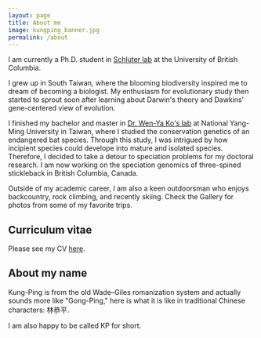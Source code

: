 ```yaml
---
layout: page
title: About me
image: kungping_banner.jpg
permalink: /about
---
```


I am currently a Ph.D. student in [Schluter lab](https://www.zoology.ubc.ca/~schluter/) at the University of British Columbia.

I grew up in South Taiwan, where the blooming biodiversity inspired me to dream of becoming a biologist. My enthusiasm for evolutionary study then started to sprout soon after learning about Darwin's theory and Dawkins' gene-centered view of evolution. 

I finished my bachelor and master in [Dr. Wen-Ya Ko's lab](https://dls.nycu.edu.tw/faculty/faculty-member/wenko.html) at National Yang-Ming University in Taiwan, where I studied the conservation genetics of an endangered bat species. Through this study, I was intrigued by how incipient species could develope into mature and isolated species. Therefore, I decided to take a detour to speciation problems for my doctoral research. I am now working on the speciation genomics of three-spined stickleback in British Columbia, Canada.

Outside of my academic career, I am also a keen outdoorsman who enjoys backcountry, rock climbing, and recently skiing. Check the Gallery for photos from some of my favorite trips.

## Curriculum vitae
Please see my CV [here](https://github.com/kpsimonlin/CV/blob/main/Lin_curriculum_vitae_202202.pdf).

## About my name

Kung-Ping is from the old Wade–Giles romanization system and actually sounds more like "Gong-Ping," here is what it is like in traditional Chinese characters: 林恭平.

I am also happy to be called KP for short.
